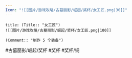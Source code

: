 ```yaml
---
Icon: "![[图片/游戏攻略/古墓丽影/崛起/奖杯/女工匠.png|30]]"
---
```

```ad-common-bronze-trophy
title: (Title:: "女工匠")
![[图片/游戏攻略/古墓丽影/崛起/奖杯/女工匠.png|100]]

(Comment:: "制作 5 个装备")
```

#古墓丽影/崛起/奖杯 #奖杯 #奖杯/铜
